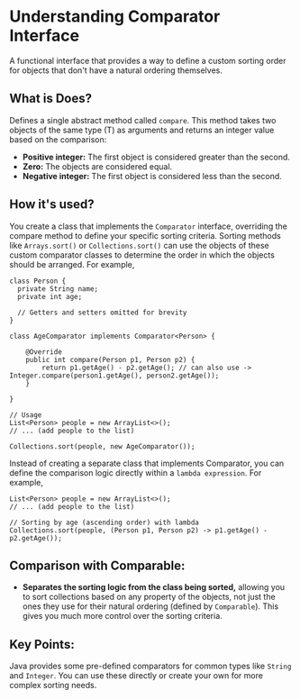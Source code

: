# Understanding Comparator Interface

A functional interface that provides a way to define a custom sorting order for objects that don't have a natural ordering themselves.

## What is Does?

Defines a single abstract method called `compare`. This method takes two objects of the same type (T) as arguments and returns an integer value based on the comparison:

- **Positive integer:** The first object is considered greater than the second.
- **Zero:** The objects are considered equal.
- **Negative integer:** The first object is considered less than the second.

## How it's used?

You create a class that implements the `Comparator` interface, overriding the compare method to define your specific sorting criteria. Sorting methods like `Arrays.sort()` or `Collections.sort()` can use the objects of these custom comparator classes to determine the order in which the objects should be arranged. For example,

```
class Person {
  private String name;
  private int age;

  // Getters and setters omitted for brevity
}

class AgeComparator implements Comparator<Person> {

    @Override
    public int compare(Person p1, Person p2) {
        return p1.getAge() - p2.getAge(); // can also use -> Integer.compare(person1.getAge(), person2.getAge());
    }

}

// Usage
List<Person> people = new ArrayList<>();
// ... (add people to the list)

Collections.sort(people, new AgeComparator());
```

Instead of creating a separate class that implements Comparator, you can define the comparison logic directly within a `lambda expression`. For example,

```
List<Person> people = new ArrayList<>();
// ... (add people to the list)

// Sorting by age (ascending order) with lambda
Collections.sort(people, (Person p1, Person p2) -> p1.getAge() - p2.getAge());
```

## Comparison with Comparable:

- **Separates the sorting logic from the class being sorted,** allowing you to sort collections based on any property of the objects, not just the ones they use for their natural ordering (defined by `Comparable`). This gives you much more control over the sorting criteria.

## Key Points:

Java provides some pre-defined comparators for common types like `String` and `Integer`. You can use these directly or create your own for more complex sorting needs.
